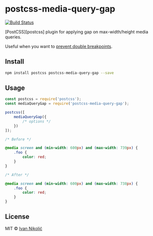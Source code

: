 # postcss-media-query-gap

[![Build Status][ci-img]][ci]

[PostCSS][postcss] plugin for applying gap on max-width/height media queries.

Useful when you want to
[prevent double breakpoints](http://tzi.fr/css/prevent-double-breakpoint).

## Install

```sh
npm install postcss postcss-media-query-gap --save
```

## Usage

```js
const postcss = require('postcss');
const mediaQueryGap = require('postcss-media-query-gap');

postcss([
	mediaQueryGap({
		/* options */
	})
]);
```

```css
/* Before */

@media screen and (min-width: 600px) and (max-width: 739px) {
	.foo {
		color: red;
	}
}

/* After */

@media screen and (min-width: 600px) and (max-width: 738px) {
	.foo {
		color: red;
	}
}
```

## License

MIT © [Ivan Nikolić](http://ivannikolic.com)

<!-- prettier-ignore-start -->

[ci]: https://travis-ci.com/niksy/postcss-media-query-gap
[ci-img]: https://travis-ci.com/niksy/postcss-media-query-gap.svg?branch=master

<!-- prettier-ignore-end -->
